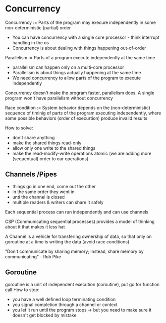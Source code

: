 # Concurrency

Concurrency := Parts of the program may execure independently in some non-deterministic (partial) order 

* You can have concurrency with a single core processor - think interrupt handling in the os
* Concurrency is about dealing with things happening out-of-order

Parallelism := Parts of a program execute independently at the same time 
* parallelism can happen only on a multi-core processor
* Parallelism is about things actually happening at the same time
* We need concurrency to allow parts of the program to execute independently

Concurrency doesn't make the program faster, parallelism does. 
A single program won't have parallelism without concurrency

Race condition := System behavior depends on the (non-deterministic) sequence of timinig of parts of the program executing independently, where some possible behaviors (order of execurtion) produce invalid results

How to solve:
* don't share anything
* make the shared things read-only
* allow only one write to the shared things
* make the read-modify-write operations atomic (we are adding more (sequentual) order to our operations)

## Channels /Pipes

* things go in one end, come out the other
* in the same order they went in
* unti the channel is closed
* multiple readers & writers can share it safely

Each sequential process can run independently and can use channels

CSP (Communicating sequential processes) provides a model of thinking about it that makes it less hat 

A Channel is a vehicle for transfering ownership of data, so that only on goroutine at a time is writing the data (avoid race conditions)

"Don't communicate by sharing memory; instead, share memory by communicating" - Rob Pike

## Goroutine
goroutine is a unit of independent execution (coroutine), put go for function call
How to stop:
* you have a well defined loop terminating condition
* you signal completion through a channel or context
* you let it run until the program stops
-> but you need to make sure it doesn't get blocked by mistake


